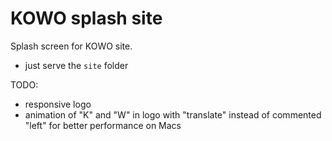 # KOWO splash site #

Splash screen for KOWO site.

* just serve the `site` folder


TODO:

* responsive logo
* animation of "K" and "W" in logo with "translate" instead of commented "left" for better performance on Macs
